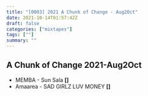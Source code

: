 ```yaml
---
title: "[0003] 2021 A Chunk of Change - Aug2Oct"
date: 2021-10-14T01:57:42Z
draft: false
categories: ["mixtapes"]
tags: [""]
summary: ""
---
```


## A Chunk of Change 2021-Aug2Oct

* MEMBA - Sun Sala __[]__
* Amaarea - SAD GIRLZ LUV MONEY __[]__

